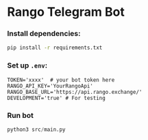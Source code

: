# Rango Telegram Bot 


### Install dependencies:

```bash
pip install -r requirements.txt
```

### Set up `.env`:

```dotenv
TOKEN='xxxx'  # your bot token here
RANGO_API_KEY='YourRangoApi'
RANGO_BASE_URL='https://api.rango.exchange/'
DEVELOPMENT='true' # For testing
```

### Run bot

```python
python3 src/main.py
```
